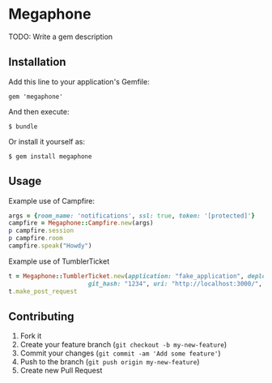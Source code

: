 # Megaphone

TODO: Write a gem description

## Installation

Add this line to your application's Gemfile:

    gem 'megaphone'

And then execute:

    $ bundle

Or install it yourself as:

    $ gem install megaphone

## Usage

Example use of Campfire:
```ruby
args = {room_name: 'notifications', ssl: true, token: '[protected]'}
campfire = Megaphone::Campfire.new(args)
p campfire.session
p campfire.room
campfire.speak("Howdy")
```

Example use of TumblerTicket
```ruby
t = Megaphone::TumblerTicket.new(application: "fake_application", deployer_name: "Frankie", rails_env: "development",
                      git_hash: "1234", uri: "http://localhost:3000/", tumbler_api_key: "[protected]")
t.make_post_request
```


## Contributing

1. Fork it
2. Create your feature branch (`git checkout -b my-new-feature`)
3. Commit your changes (`git commit -am 'Add some feature'`)
4. Push to the branch (`git push origin my-new-feature`)
5. Create new Pull Request

